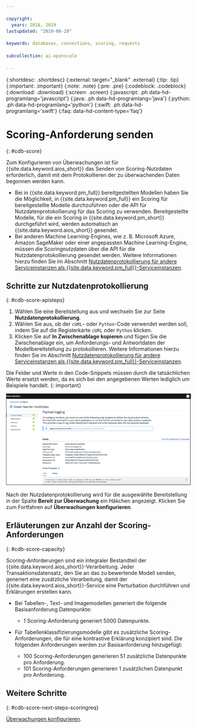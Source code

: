 ```yaml
---

copyright:
  years: 2018, 2019
lastupdated: "2019-06-28"

keywords: databases, connections, scoring, requests

subcollection: ai-openscale

---
```


{:shortdesc: .shortdesc}
{:external: target="_blank" .external}
{:tip: .tip}
{:important: .important}
{:note: .note}
{:pre: .pre}
{:codeblock: .codeblock}
{:download: .download}
{:screen: .screen}
{:javascript: .ph data-hd-programlang='javascript'}
{:java: .ph data-hd-programlang='java'}
{:python: .ph data-hd-programlang='python'}
{:swift: .ph data-hd-programlang='swift'}
{:faq: data-hd-content-type='faq'}

# Scoring-Anforderung senden
{: #cdb-score}

Zum Konfigurieren von Überwachungen ist für {{site.data.keyword.aios_short}} das Senden von Scoring-Nutzdaten erforderlich, damit mit dem Protokollieren der zu überwachenden Daten begonnen werden kann.

- Bei in {{site.data.keyword.pm_full}} bereitgestellten Modellen haben Sie die Möglichkeit, in {{site.data.keyword.pm_full}} ein Scoring für bereitgestellte Modelle durchzuführen oder die API für Nutzdatenprotokollierung für das Scoring zu verwenden. Bereitgestellte Modelle, für die ein Scoring in {{site.data.keyword.pm_short}} durchgeführt wird, werden automatisch an {{site.data.keyword.aios_short}} gesendet. 
- Bei anderen Machine Learning-Engines, wie z. B. Microsoft Azure, Amazon SageMaker oder einer angepassten Machine Learning-Engine, müssen die Scoringnutzdaten über die API für die Nutzdatenprotokollierung gesendet werden. Weitere Informationen hierzu finden Sie im Abschnitt [Nutzdatenprotokollierung für andere Serviceinstanzen als {{site.data.keyword.pm_full}}-Serviceinstanzen](/docs/services/ai-openscale?topic=ai-openscale-cml-connect).

## Schritte zur Nutzdatenprotokollierung
{: #cdb-score-apisteps}

1. Wählen Sie eine Bereitstellung aus und wechseln Sie zur Seite **Nutzdatenprotokollierung**.
2. Wählen Sie aus, ob der `cURL`- oder `Python`-Code verwendet werden soll, indem Sie auf die Registerkarte `cURL` oder `Python` klicken.
3. Klicken Sie auf **In Zwischenablage kopieren** und fügen Sie die Zwischenablage ein, um Anforderungs- und Antwortdaten der Modellbereitstellung zu protokollieren. Weitere Informationen hierzu finden Sie im Abschnitt [Nutzdatenprotokollierung für andere Serviceinstanzen als {{site.data.keyword.pm_full}}-Serviceinstanzen](/docs/services/ai-openscale?topic=ai-openscale-cml-connect).

Die Felder und Werte in den Code-Snippets müssen durch die tatsächlichen Werte ersetzt werden, da es sich bei den angegebenen Werten lediglich um Beispiele handelt.
{: important}

![Datenbank auswählen](images/config-send-scoring.png)

Nach der Nutzdatenprotokollierung wird für die ausgewählte Bereitstellung in der Spalte **Bereit zur Überwachung** ein Häkchen angezeigt. Klicken Sie zum Fortfahren auf **Überwachungen konfigurieren**.

## Erläuterungen zur Anzahl der Scoring-Anforderungen
{: #cdb-score-capacity}

Scoring-Anforderungen sind ein integraler Bestandteil der {{site.data.keyword.aios_short}}-Verarbeitung. Jeder Transaktionsdatensatz, den Sie an das zu bewertende Modell senden, generiert eine zusätzliche Verarbeitung, damit der {{site.data.keyword.aios_short}}-Service eine Perturbation durchführen und Erklärungen erstellen kann.

- Bei Tabellen-, Text- und Imagemodellen generiert die folgende Basisanforderung Datenpunkte:

   - 1 Scoring-Anforderung generiert 5000 Datenpunkte.

- Für Tabellenklassifizierungsmodelle gibt es zusätzliche Scoring-Anforderungen, die für eine kontrastive Erklärung konzipiert sind. Die folgenden Anforderungen werden zur Basisanforderung hinzugefügt:

   - 100 Scoring-Anforderungen generieren 51 zusätzliche Datenpunkte pro Anforderung.
   - 101 Scoring-Anforderungen generieren 1 zusätzlichen Datenpunkt pro Anforderung.


## Weitere Schritte
{: #cdb-score-next-steps-scoringreq}

[Überwachungen konfigurieren](https://test.cloud.ibm.com/docs/services/ai-openscale?topic=ai-openscale-mo-config).
